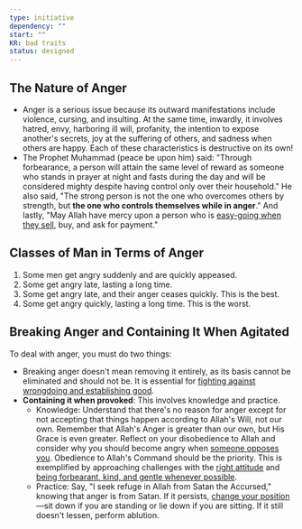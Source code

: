 ```yaml
---
type: initiative
dependency: ""
start: ""
KR: bad traits
status: designed
---
```


## The Nature of Anger

* Anger is a serious issue because its outward manifestations include violence, cursing, and insulting. At the same time, inwardly, it involves hatred, envy, harboring ill will, profanity, the intention to expose another's secrets, joy at the suffering of others, and sadness when others are happy. Each of these characteristics is destructive on its own!
* The Prophet Muhammad (peace be upon him) said: "Through forbearance, a person will attain the same level of reward as someone who stands in prayer at night and fasts during the day and will be considered mighty despite having control only over their household." He also said, "The strong person is not the one who overcomes others by strength, but **the one who controls themselves while in anger**." And lastly, "May Allah have mercy upon a person who is [easy-going when they sell](Processes/Have%20mercy%20in%20business%20dealings.md), buy, and ask for payment."

## Classes of Man in Terms of Anger

1. Some men get angry suddenly and are quickly appeased.
2. Some get angry late, lasting a long time.
3. Some get angry late, and their anger ceases quickly. This is the best.
4. Some get angry quickly, lasting a long time. This is the worst.

## Breaking Anger and Containing It When Agitated

To deal with anger, you must do two things:

* Breaking anger doesn't mean removing it entirely, as its basis cannot be eliminated and should not be. It is essential for [fighting against wrongdoing and establishing good](Processes/Hate%20the%20disobedient%20and%20love%20the%20obedient.md).
* **Containing it when provoked**: This involves knowledge and practice.
	* Knowledge: Understand that there's no reason for anger except for not accepting that things happen according to Allah's Will, not our own. Remember that Allah's Anger is greater than our own, but His Grace is even greater. Reflect on your disobedience to Allah and consider why you should become angry when [someone opposes you](Processes/Accept%20accusations%20or%20forgive%20transgressions%20against%20you.md). Obedience to Allah's Command should be the priority. This is exemplified by approaching challenges with the [right attitude](Processes/Attitude%20in%20affliction.md) and [being forbearant, kind, and gentle whenever possible](Processes/Managing%20difference%20of%20opinion.md).
	* Practice: Say, "I seek refuge in Allah from Satan the Accursed," knowing that anger is from Satan. If it persists, [change your position](Processes/Stay%20silent%20and%20change%20position%20in%20anger.md)—sit down if you are standing or lie down if you are sitting. If it still doesn't lessen, perform ablution.
